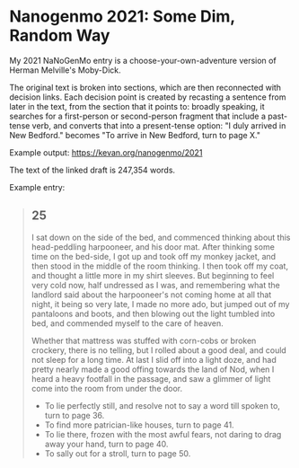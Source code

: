 # Nanogenmo 2021: Some Dim, Random Way


My 2021 NaNoGenMo entry is a choose-your-own-adventure version of Herman Melville's Moby-Dick.

The original text is broken into sections, which are then reconnected with decision links. Each decision point is created by recasting a sentence from later in the text, from the section that it points to: broadly speaking, it searches for a first-person or second-person fragment that include a past-tense verb, and converts that into a present-tense option: "I duly arrived in New Bedford." becomes "To arrive in New Bedford, turn to page X."

Example output: https://kevan.org/nanogenmo/2021

The text of the linked draft is 247,354 words.

Example entry:

<blockquote>
<h2>25</h2>

I sat down on the side of the bed, and commenced thinking about this head-peddling harpooneer, and his door mat. After thinking some time on the bed-side, I got up and took off my monkey jacket, and then stood in the middle of the room thinking. I then took off my coat, and thought a little more in my shirt sleeves. But beginning to feel very cold now, half undressed as I was, and remembering what the landlord said about the harpooneer's not coming home at all that night, it being so very late, I made no more ado, but jumped out of my pantaloons and boots, and then blowing out the light tumbled into bed, and commended myself to the care of heaven.

Whether that mattress was stuffed with corn-cobs or broken crockery, there is no telling, but I rolled about a good deal, and could not sleep for a long time. At last I slid off into a light doze, and had pretty nearly made a good offing towards the land of Nod, when I heard a heavy footfall in the passage, and saw a glimmer of light come into the room from under the door.

* To lie perfectly still, and resolve not to say a word till spoken to, turn to page 36.
* To find more patrician-like houses, turn to page 41.
* To lie there, frozen with the most awful fears, not daring to drag away your hand, turn to page 40.
* To sally out for a stroll, turn to page 50.
</blockquote>
	
	
